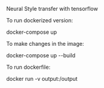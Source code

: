 Neural Style transfer with tensorflow

To run dockerized version: 

docker-compose up

To make changes in the image:

docker-compose up --build

To run dockerfile:

docker run -v output:/output <docker-image-name>